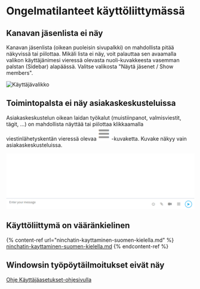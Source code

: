 # Ongelmatilanteet käyttöliittymässä

## Kanavan jäsenlista ei näy

Kanavan jäsenlista (oikean puoleisin sivupalkki) on mahdollista pitää näkyvissä tai piilottaa. Mikäli lista ei näy, voit palauttaa sen avaamalla valikon käyttäjänimesi vieressä olevasta nuoli-kuvakkeesta vasemman palstan (Sidebar) alapäässä. Valitse valikosta "Näytä jäsenet / Show members".

![Käyttäjävalikko](<../.gitbook/assets/Sidebar – menus - 2.png>)

## Toimintopalsta ei näy asiakaskeskusteluissa

Asiakaskeskustelun oikean laidan työkalut (muistiinpanot, valmisviestit, tägit, ...) on mahdollista näyttää tai piilottaa klikkaamalla viestinlähetyskentän vieressä olevaa<img src="../.gitbook/assets/icon-hamburger-menu.PNG" alt="" data-size="line">-kuvaketta. Kuvake näkyy vain asiakaskeskusteluissa.&#x20;

![Toimintopalkin piilotus/avaaminen](../.gitbook/assets/gif-ninchat-toggle-chat-functions.gif)

## Käyttöliittymä on vääränkielinen <a href="#kayttoliittyma-on-vaarankielinen" id="kayttoliittyma-on-vaarankielinen"></a>

{% content-ref url="ninchatin-kayttaminen-suomen-kielella.md" %}
[ninchatin-kayttaminen-suomen-kielella.md](ninchatin-kayttaminen-suomen-kielella.md)
{% endcontent-ref %}

## Windowsin työpöytäilmoitukset eivät näy

[Ohje Käyttäjäasetukset-ohjesivulla](https://support.ninchat.com/ninchat-support/kayttajatili/kayttajaasetukset#ilmoitukset-ongelmatilanteet)
